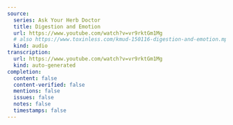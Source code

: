```yaml
---
source:
  series: Ask Your Herb Doctor
  title: Digestion and Emotion
  url: https://www.youtube.com/watch?v=vr9rktGm1Mg
  # also https://www.toxinless.com/kmud-150116-digestion-and-emotion.mp3
  kind: audio
transcription:
  url: https://www.youtube.com/watch?v=vr9rktGm1Mg
  kind: auto-generated
completion:
  content: false
  content-verified: false
  mentions: false
  issues: false
  notes: false
  timestamps: false
---
```

